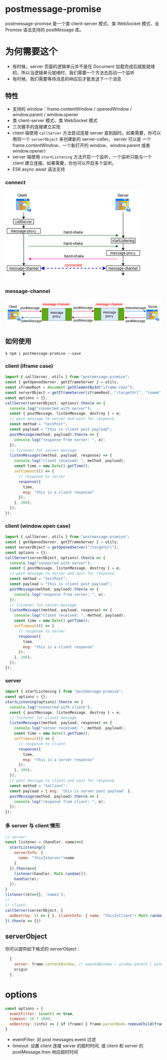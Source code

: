 # postmessage-promise

postmessage-promise 是一个类 client-server 模式、类 WebSocket 模式、全 Promise 语法支持的 postMessage 库。

# 为何需要这个
* 有时候，server 页面的逻辑单元并不是在 Document 加载完成后就能就绪的，所以当逻辑单元就绪时，我们需要一个方法去启动一个监听
* 有时候，我们需要等待消息的响应后才能发送下一个消息

## 特性
* 支持的 window：frame.contentWindow / openedWindow / window.parent / window.opener
* 类 client-server 模式、类 WebSocket 模式
* 三次握手的连接建立实现
* client 端使用 `callServer` 方法尝试连接 server 直到超时。如果需要，你可以用同一个 `serverObject` 来创建新的 server-caller。 server 可以是 一个 frame.contentWindow、一个新打开的 window、window.parent 或者 window.opener)
* server 端使用 `startListening` 方法开启一个监听，一个监听只能与一个 client 建立连接。如果需要，你也可以开启多个监听。
* ES6 async await 语法支持

### connect
![](https://github.com/FrominXu/postmessagejs/blob/main/images/postmessagejs-connect.png?raw=true)

### message-channel
![](https://github.com/FrominXu/postmessagejs/blob/main/images/postmessagejs-message-channel.png?raw=true)

## 如何使用
```shell
$ npm i postmessage-promise --save
```

### client (iframe case)
```js
import { callServer, utils } from "postmessage-promise";
const { getOpenedServer, getIframeServer } = utils;
const iframeRoot = document.getElementById("iframe-root");
const serverObject = getIframeServer(iframeRoot, "/targetUrl", "iname", ['iframe-style']);
const options = {}; 
callServer(serverObject, options).then(e => {
  console.log("connected with server");
  const { postMessage, listenMessage, destroy } = e;
  // post message to server and wait for response
  const method = "testPost";
  const payload = "this is client post payload";
  postMessage(method, payload).then(e => {
    console.log("response from server: ", e);
  });
  // listener for server message
  listenMessage((method, payload, response) => {
    console.log("client received: ", method, payload);
    const time = new Date().getTime();
    setTimeout(() => {
      // response to server
      response({
        time,
        msg: "this is a client response"
      });
    }, 200);
  });
});
```

### client (window.open case)
```js
import { callServer, utils } from "postmessage-promise";
const { getOpenedServer, getIframeServer } = utils;
const serverObject = getOpenedServer("/targetUrl");
const options = {}; 
callServer(serverObject, options).then(e => {
  console.log("connected with server");
  const { postMessage, listenMessage, destroy } = e;
  // post message to server and wait for response
  const method = "testPost";
  const payload = "this is client post payload";
  postMessage(method, payload).then(e => {
    console.log("response from server: ", e);
  });
  // listener for server message
  listenMessage((method, payload, response) => {
    console.log("client received: ", method, payload);
    const time = new Date().getTime();
    setTimeout(() => {
      // response to server
      response({
        time,
        msg: "this is a client response"
      });
    }, 200);
  });
});
```

### server
```js
import { startListening } from "postmessage-promise";
const options = {};
startListening(options).then(e => {
  console.log("connected with client");
  const { postMessage, listenMessage, destroy } = e;
  // listener for client message
  listenMessage((method, payload, response) => {
    console.log("server received: ", method, payload);
    const time = new Date().getTime();
    setTimeout(() => {
      // response to client
      response({
        time,
        msg: "this is a server response"
      });
    }, 200);
  });
  // post message to client and wait for response
  const method = "toClient";
  const payload = { msg: 'this is server post payload' };
  postMessage(method, payload).then(e => {
    console.log("response from client: ", e);
  });
});
```

### 多 server 与 client 情形
```js
// server:
const listener = (handler, name)=>{
  startListening({
    serverInfo: {
      name: "thisIsServer"+name
    }
  }).then(e=>{
    listener(handler, Math.random());
    handler(e);
  });
}
listener((e)=>{}, 'name1');
//
// client:
callServer(serverObject, {
  onDestroy: () => { }, clientInfo: { name: "thisIsClient"+ Math.random() }
}).then(e => {})
```

## serverObject
你可以提供如下格式的 serverObject：
```js
  {
    server: frame.contentWindow, // openedWindow / window.parent / window.opener
    origin
  };
```

# options
```js
const options = { 
  eventFilter: (event) => true, 
  timeout: 20 * 1000,
  onDestroy: (info) => { if (frame) { frame.parentNode.removeChild(frame); } }
}
```
* eventFilter: 对 post messages event 过滤
* timeout: 设置 client 连接 server 的超时时间, 或 client 和 server 的postMessage.then 响应超时时间

